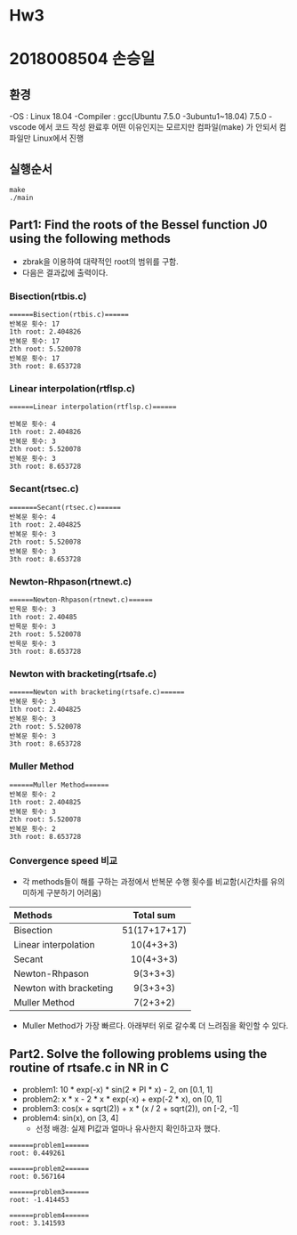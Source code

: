 # Hw3

# 2018008504 손승일

## 환경
-OS : Linux 18.04
-Compiler : gcc(Ubuntu 7.5.0 -3ubuntu1~18.04) 7.5.0
-vscode 에서 코드 작성 완료후 어떤 이유인지는 모르지만 컴파일(make) 가 안되서  컴파일만 Linux에서 진행

## 실행순서
```
make
./main
```

## Part1: Find the roots of the Bessel function J0 using the following methods
- zbrak을 이용하여 대략적인 root의 범위를 구함. 
- 다음은 결과값에 출력이다.
### Bisection(rtbis.c)
```
======Bisection(rtbis.c)======
반복문 횟수: 17
1th root: 2.404826
반복문 횟수: 17
2th root: 5.520078
반복문 횟수: 17
3th root: 8.653728
```

### Linear interpolation(rtflsp.c)
```
======Linear interpolation(rtflsp.c)======

반복문 횟수: 4
1th root: 2.404826
반복문 횟수: 3
2th root: 5.520078
반복문 횟수: 3
3th root: 8.653728
```

### Secant(rtsec.c)
```
=======Secant(rtsec.c)======
반복문 횟수: 4
1th root: 2.404825
반복문 횟수: 3
2th root: 5.520078
반복문 횟수: 3
3th root: 8.653728
```

### Newton-Rhpason(rtnewt.c)
```
======Newton-Rhpason(rtnewt.c)======
반목문 횟수: 3
1th root: 2.40485
반목문 횟수: 3
2th root: 5.520078
반목문 횟수: 3
3th root: 8.653728
```

### Newton with bracketing(rtsafe.c)
```
======Newton with bracketing(rtsafe.c)======
반복문 횟수: 3
1th root: 2.404825
반복문 횟수: 3
2th root: 5.520078
반복문 횟수: 3
3th root: 8.653728
```

### Muller Method
```
======Muller Method======
반복문 횟수: 2
1th root: 2.404825
반복문 횟수: 3
2th root: 5.520078
반복문 횟수: 2
3th root: 8.653728
```

### Convergence speed 비교
- 각 methods들이 해를 구하는 과정에서 반복문 수행 횟수를 비교함(시간차를 유의미하게 구분하기 어려움)

| Methods | Total sum |
:--------- | :---------:
Bisection | 51(17+17+17)
Linear interpolation | 10(4+3+3)
Secant | 10(4+3+3)
Newton-Rhpason | 9(3+3+3)
Newton with bracketing | 9(3+3+3)
Muller Method | 7(2+3+2)

- Muller Method가 가장 빠르다. 아래부터 위로 갈수록 더 느려짐을 확인할 수 있다. 

## Part2. Solve the following problems using the routine of rtsafe.c in NR in C

- problem1: 10 * exp(-x) * sin(2 * PI * x) - 2, on [0.1, 1]
- problem2: x * x - 2 * x * exp(-x) + exp(-2 * x), on [0, 1]
- problem3: cos(x + sqrt(2)) + x * (x / 2 + sqrt(2)), on [-2, -1]
- problem4: sin(x), on [3, 4]
  - 선정 배경: 실제 PI값과 얼마나 유사한지 확인하고자 했다.
  
```
======problem1======
root: 0.449261

======problem2======
root: 0.567164

======problem3======
root: -1.414453

======problem4======
root: 3.141593
```